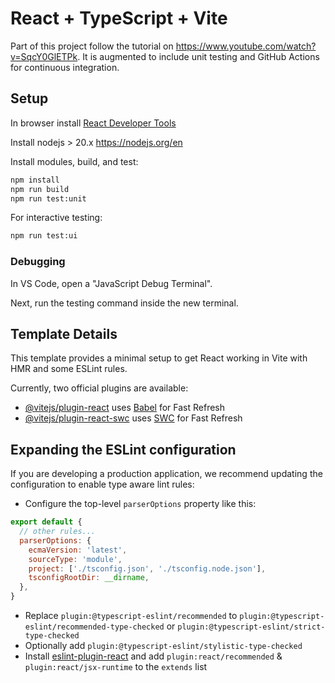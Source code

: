 # React + TypeScript + Vite

Part of this project follow the tutorial on <https://www.youtube.com/watch?v=SqcY0GlETPk>.  It is augmented to include unit testing and GitHub Actions for continuous integration.

## Setup

In browser install [React Developer Tools](https://react.dev/learn/react-developer-tools)

Install nodejs > 20.x <https://nodejs.org/en>

Install modules, build, and test:

```bash
npm install
npm run build
npm run test:unit
```

For interactive testing:

```bash
npm run test:ui
```

### Debugging

In VS Code, open a "JavaScript Debug Terminal".

Next, run the testing command inside the new terminal.

## Template Details

This template provides a minimal setup to get React working in Vite with HMR and some ESLint rules.

Currently, two official plugins are available:

- [@vitejs/plugin-react](https://github.com/vitejs/vite-plugin-react/blob/main/packages/plugin-react/README.md) uses [Babel](https://babeljs.io/) for Fast Refresh
- [@vitejs/plugin-react-swc](https://github.com/vitejs/vite-plugin-react-swc) uses [SWC](https://swc.rs/) for Fast Refresh

## Expanding the ESLint configuration

If you are developing a production application, we recommend updating the configuration to enable type aware lint rules:

- Configure the top-level `parserOptions` property like this:

```js
export default {
  // other rules...
  parserOptions: {
    ecmaVersion: 'latest',
    sourceType: 'module',
    project: ['./tsconfig.json', './tsconfig.node.json'],
    tsconfigRootDir: __dirname,
  },
}
```

- Replace `plugin:@typescript-eslint/recommended` to `plugin:@typescript-eslint/recommended-type-checked` or `plugin:@typescript-eslint/strict-type-checked`
- Optionally add `plugin:@typescript-eslint/stylistic-type-checked`
- Install [eslint-plugin-react](https://github.com/jsx-eslint/eslint-plugin-react) and add `plugin:react/recommended` & `plugin:react/jsx-runtime` to the `extends` list
